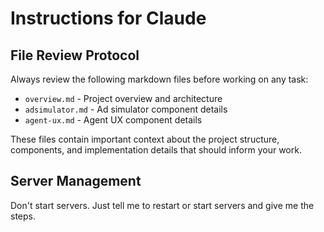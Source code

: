 # Instructions for Claude

## File Review Protocol
Always review the following markdown files before working on any task:
- `overview.md` - Project overview and architecture
- `adsimulator.md` - Ad simulator component details
- `agent-ux.md` - Agent UX component details

These files contain important context about the project structure, components, and implementation details that should inform your work.

## Server Management
Don't start servers. Just tell me to restart or start servers and give me the steps.